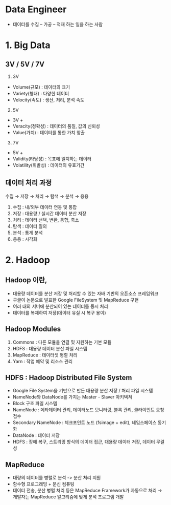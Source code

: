 # Data Engineer
- 데이터를 수집 – 가공 – 적재 하는 일을 하는 사람

# 1. Big Data

## 3V / 5V / 7V

1. 3V
- Volume(규모) : 데이터의 크기
- Variety(형태) : 다양한 데이터
- Velocity(속도) : 생산, 처리, 분석 속도

2. 5V
- 3V +
- Veracity(정확성) : 데이터의 품질, 값의 신뢰성
- Value(가치) : 데이터를 통한 가치 창출

3. 7V
- 5V + 
- Validity(타당성) : 목표에 일치하는 데이터
- Volatility(휘발성) : 데이터의 유효기간

## 데이터 처리 과정
수집 → 저장 → 처리 → 탐색 → 분석 → 응용

1. 수집 : 내/외부 데이터 연동 및 통합
2. 저장 : 대용량 / 실시간 데이터 분산 저장
3. 처리 : 데이터 선택, 변환, 통합, 축소
4. 탐색 : 데이터 질의
5. 분석 : 통계 분석
6. 응용 : 시각화

# 2. Hadoop

## Hadoop 이란,
- 대용량 데이터를 분산 저장 및 처리할 수 있는 자바 기반의 오픈소스 프레임워크
- 구글이 논문으로 발표한 Google FileSystem 및 MapReduce 구현
- 여러 대의 서버에 분산되어 있는 데이터를 동시 처리
- 데이터를 복제하여 저장(데이터 유실 시 복구 용이)

## Hadoop Modules
1. Commons : 다른 모듈을 연결 및 지원하는 기본 모듈
2. HDFS : 대용량 데이터 분산 파일 시스템
3. MapReduce : 데이터셋 병렬 처리
4. Yarn : 작업 예약 및 리소스 관리

## HDFS : Hadoop Distributed File System
- Google File System을 기반으로 만든 대용량 분산 저장 / 처리 파일 시스템
- NameNode와 DataNode를 가지는 Master - Slaver 아키텍쳐
- Block 구조 파일 시스템
- NameNode : 메타데이터 관리, 데이터노드 모니터링, 블록 관리, 클라이언트 요청 접수
- Secondary NameNode : 체크포인트 노드 (fsimage + edit), 네임스페이스 동기화
- DataNode : 데이터 저장
- HDFS : 장애 복구, 스트리밍 방식의 데이터 접근, 대용량 데이터 저장, 데이터 무결성

## MapReduce
- 대량의 데이터를 병렬로 분석 -> 분산 처리 지원
- 함수형 프로그래밍 + 분신 컴퓨팅
- 데이터 전송, 분산 병렬 처리 등은 MapReduce Framework가 자동으로 처리 → 개발자는 MapReduce 알고리즘에 맞게 분석 프로그램 개발